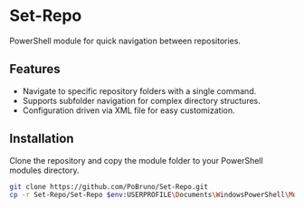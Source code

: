 # Set-Repo

PowerShell module for quick navigation between repositories.

## Features

- Navigate to specific repository folders with a single command.
- Supports subfolder navigation for complex directory structures.
- Configuration driven via XML file for easy customization.

## Installation

Clone the repository and copy the module folder to your PowerShell modules directory.

```bash
git clone https://github.com/PoBruno/Set-Repo.git
cp -r Set-Repo/Set-Repo $env:USERPROFILE\Documents\WindowsPowerShell\Modules\
